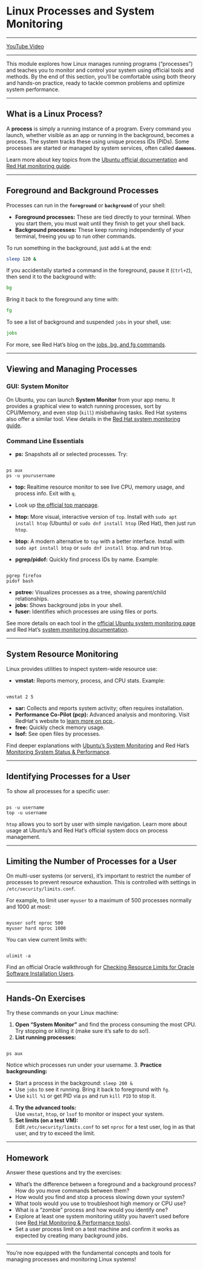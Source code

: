 # Linux Processes and System Monitoring

---

[YouTube Video](TBD)

---

This module explores how Linux manages running programs (“processes”) and teaches you to monitor and control your system using official tools and methods. By the end of this section, you’ll be comfortable using both theory and hands-on practice, ready to tackle common problems and optimize system performance.

---

## What is a Linux Process?

A **process** is simply a running instance of a program. Every command you launch, whether visible as an app or running in the background, becomes a process. The system tracks these using unique process IDs (PIDs). Some processes are started or managed by system services, often called **`daemons`**.

Learn more about key topics from the [Ubuntu official documentation](https://documentation.ubuntu.com/server/) and [Red Hat monitoring guide](https://docs.redhat.com/en/documentation/red_hat_enterprise_linux/8/html-single/monitoring_and_managing_system_status_and_performance/index).

---

## Foreground and Background Processes

Processes can run in the **`foreground`** or **`background`** of your shell:

- **Foreground processes:** These are tied directly to your terminal. When you start them, you must wait until they finish to get your shell back.
- **Background processes:** These keep running independently of your terminal, freeing you up to run other commands.

To run something in the background, just add `&` at the end:

```bash
sleep 120 &
```

If you accidentally started a command in the foreground, pause it (`Ctrl+Z`), then send it to the background with:

```bash
bg
```

Bring it back to the foreground any time with:

```bash
fg
```

To see a list of background and suspended `jobs` in your shell, use:

```bash
jobs
```

For more, see Red Hat’s blog on the [jobs, bg, and fg commands](https://www.redhat.com/en/blog/jobs-bg-fg).

---

## Viewing and Managing Processes

### GUI: System Monitor

On Ubuntu, you can launch **System Monitor** from your app menu. It provides a graphical view to watch running processes, sort by CPU/Memory, and even stop (`kill`) misbehaving tasks. Red Hat systems also offer a similar tool. View details in the [Red Hat system monitoring guide](https://docs.redhat.com/en/documentation/red_hat_enterprise_linux/6/html/deployment_guide/ch-system_monitoring_tools).

### Command Line Essentials

- **ps:** Snapshots all or selected processes. Try:
```

ps aux
ps -u yourusername

```
- **top:** Realtime resource monitor to see live CPU, memory usage, and process info. Exit with `q`.
- Look up [the official top manpage](https://manpages.ubuntu.com/manpages/lunar/man1/top.1.html).
- **htop:** More visual, interactive version of `top`. Install with `sudo apt install htop` (Ubuntu) or `sudo dnf install htop` (Red Hat), then just run `htop`.
- **btop:** A modern alternative to `top` with a better interface. Install with `sudo apt install btop` or `sudo dnf install btop`. and run `btop`.

- **pgrep/pidof:** Quickly find process IDs by name. Example:
```

pgrep firefox
pidof bash

```
- **pstree:** Visualizes processes as a tree, showing parent/child relationships.
- **jobs:** Shows background jobs in your shell.
- **fuser:** Identifies which processes are using files or ports.

See more details on each tool in the [official Ubuntu system monitoring page](https://help.ubuntu.com/community/SystemMonitoring) and Red Hat’s [system monitoring documentation](https://docs.redhat.com/en/documentation/red_hat_enterprise_linux/8/html-single/monitoring_and_managing_system_status_and_performance/index).

---

## System Resource Monitoring

Linux provides utilities to inspect system-wide resource use:

- **vmstat:** Reports memory, process, and CPU stats. Example:
```

vmstat 2 5

```
- **sar:** Collects and reports system activity; often requires installation.
- **Performance Co-Pilot (pcp):** Advanced analysis and monitoring. Visit RedHat's website to [learn more on pcp ](https://docs.redhat.com/en/documentation/red_hat_enterprise_linux/8/html/monitoring_and_managing_system_status_and_performance/monitoring-performance-with-performance-co-pilot_monitoring-and-managing-system-status-and-performance).
- **free:** Quickly check memory usage.
- **lsof:** See open files by processes.

Find deeper explanations with [Ubuntu’s System Monitoring](https://help.ubuntu.com/community/SystemMonitoring) and Red Hat’s [Monitoring System Status & Performance](https://docs.redhat.com/en/documentation/red_hat_enterprise_linux/8/html-single/monitoring_and_managing_system_status_and_performance/index).

---

## Identifying Processes for a User

To show all processes for a specific user:
```

ps -u username
top -u username

```
`htop` allows you to sort by user with simple navigation. Learn more about usage at Ubuntu’s and Red Hat’s official system docs on process management.

---

## Limiting the Number of Processes for a User

On multi-user systems (or servers), it’s important to restrict the number of processes to prevent resource exhaustion. This is controlled with settings in `/etc/security/limits.conf`.

For example, to limit user `myuser` to a maximum of 500 processes normally and 1000 at most:
```

myuser soft nproc 500
myuser hard nproc 1000

```
You can view current limits with:
```

ulimit -a

```
Find an official Oracle walkthrough for [Checking Resource Limits for Oracle Software Installation Users](https://docs.oracle.com/en/database/oracle/oracle-database/19/ladbi/checking-resource-limits-for-oracle-software-installation-users.html).

---

## Hands-On Exercises

Try these commands on your Linux machine:

1. **Open “System Monitor”** and find the process consuming the most CPU. Try stopping or killing it (make sure it’s safe to do so!).
2. **List running processes:**  
```

ps aux

```
Notice which processes run under your username.
3. **Practice backgrounding:**
- Start a process in the background: `sleep 200 &`
- Use `jobs` to see it running. Bring it back to foreground with `fg`.
- Use `kill %1` or get PID via `ps` and run `kill PID` to stop it.
4. **Try the advanced tools:**  
Use `vmstat`, `htop`, or `lsof` to monitor or inspect your system.
5. **Set limits (on a test VM):**  
Edit `/etc/security/limits.conf` to set `nproc` for a test user, log in as that user, and try to exceed the limit.

---

## Homework

Answer these questions and try the exercises:

- What’s the difference between a foreground and a background process? How do you move commands between them?
- How would you find and stop a process slowing down your system?
- What tools would you use to troubleshoot high memory or CPU use?
- What is a “zombie” process and how would you identify one?
- Explore at least one system monitoring utility you haven’t used before (see [Red Hat Monitoring & Performance tools](https://docs.redhat.com/en/documentation/red_hat_enterprise_linux/8/html-single/monitoring_and_managing_system_status_and_performance/index)).
- Set a user process limit on a test machine and confirm it works as expected by creating many background jobs.

---

You’re now equipped with the fundamental concepts and tools for managing processes and monitoring Linux systems!
